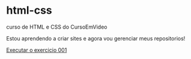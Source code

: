 # html-css
 curso de HTML e CSS do CursoEmVideo

 Estou aprendendo a criar sites e agora vou gerenciar meus repositorios!

 <a href="https://rodrigoalgt.github.io/html-css/Exercicios/ex001/index.html">Executar o exercicio 001

